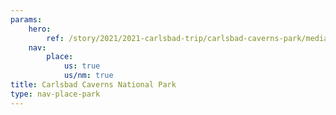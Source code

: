 ```yaml
---
params:
    hero:
        ref: /story/2021/2021-carlsbad-trip/carlsbad-caverns-park/media-hxhvt0c1vkjg
    nav:
        place:
            us: true
            us/nm: true
title: Carlsbad Caverns National Park
type: nav-place-park
---
```

